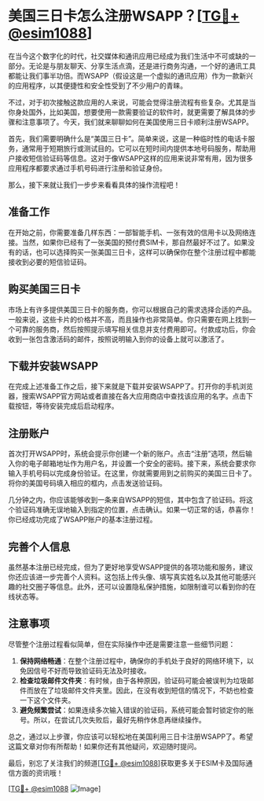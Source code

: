 # 美国三日卡怎么注册WSAPP？[[TG💪+ @esim1088](https://t.me/s/esim1088)]

在当今这个数字化的时代，社交媒体和通讯应用已经成为我们生活中不可或缺的一部分。无论是与朋友聊天、分享生活点滴，还是进行商务沟通，一个好的通讯工具都能让我们事半功倍。而WSAPP（假设这是一个虚拟的通讯应用）作为一款新兴的应用程序，以其便捷性和安全性受到了不少用户的青睐。

不过，对于初次接触这款应用的人来说，可能会觉得注册流程有些复杂。尤其是当你身处国外，比如美国，想要使用一款需要验证的软件时，就更需要了解具体的步骤和注意事项了。今天，我们就来聊聊如何在美国使用三日卡顺利注册WSAPP。

首先，我们需要明确什么是“美国三日卡”。简单来说，这是一种临时性的电话卡服务，通常用于短期旅行或测试目的。它可以在短时间内提供本地号码服务，帮助用户接收短信验证码等信息。这对于像WSAPP这样的应用来说非常有用，因为很多应用程序都要求通过手机号码进行注册和验证身份。

那么，接下来就让我们一步步来看看具体的操作流程吧！

## 准备工作

在开始之前，你需要准备几样东西：一部智能手机、一张有效的信用卡以及网络连接。当然，如果你已经有了一张美国的预付费SIM卡，那自然最好不过了。如果没有的话，也可以选择购买一张美国三日卡，这样可以确保你在整个注册过程中都能接收到必要的短信验证码。

## 购买美国三日卡

市场上有许多提供美国三日卡的服务商，你可以根据自己的需求选择合适的产品。一般来说，这些卡片的价格并不高，而且操作也非常简单。你只需要在网上找到一个可靠的服务商，然后按照提示填写相关信息并支付费用即可。付款成功后，你会收到一张包含激活码的邮件，按照说明输入到你的设备上就可以激活了。

## 下载并安装WSAPP

在完成上述准备工作之后，接下来就是下载并安装WSAPP了。打开你的手机浏览器，搜索WSAPP官方网站或者直接在各大应用商店中查找该应用的名字。点击下载按钮，等待安装完成后启动程序。

## 注册账户

首次打开WSAPP时，系统会提示你创建一个新的账户。点击“注册”选项，然后输入你的电子邮箱地址作为用户名，并设置一个安全的密码。接下来，系统会要求你输入手机号码以完成身份验证。在这里，你就需要用到之前购买的美国三日卡了。将你的美国号码填入相应的框内，点击发送验证码。

几分钟之内，你应该能够收到一条来自WSAPP的短信，其中包含了验证码。将这个验证码准确无误地输入到指定的位置，点击确认。如果一切正常的话，恭喜你！你已经成功完成了WSAPP账户的基本注册过程。

## 完善个人信息

虽然基本注册已经完成，但为了更好地享受WSAPP提供的各项功能和服务，建议你还应该进一步完善个人资料。这包括上传头像、填写真实姓名以及其他可能感兴趣的社交圈子等信息。此外，还可以设置隐私保护措施，如限制谁可以看到你的在线状态等。

## 注意事项

尽管整个注册过程看似简单，但在实际操作中还是需要注意一些细节问题：

1. **保持网络畅通**：在整个注册过程中，确保你的手机处于良好的网络环境下，以免因信号不好而导致验证码无法及时接收。
2. **检查垃圾邮件文件夹**：有时候，由于各种原因，验证码可能会被误判为垃圾邮件而放在了垃圾邮件文件夹里。因此，在没有收到短信的情况下，不妨也检查一下这个文件夹。
3. **避免频繁尝试**：如果连续多次输入错误的验证码，系统可能会暂时锁定你的账号。所以，在尝试几次失败后，最好先稍作休息再继续操作。

总之，通过以上步骤，你应该可以轻松地在美国利用三日卡注册WSAPP了。希望这篇文章对你有所帮助！如果你还有其他疑问，欢迎随时提问。

最后，别忘了关注我们的频道[[TG💪+ @esim1088](https://t.me/s/esim1088)]获取更多关于ESIM卡及国际通信方面的资讯哦！

[[TG💪+ @esim1088](https://t.me/s/esim1088) ![Image](https://i.postimg.cc/4NQfJmqS/Snipaste-2025-05-13-00-14-12.png)]